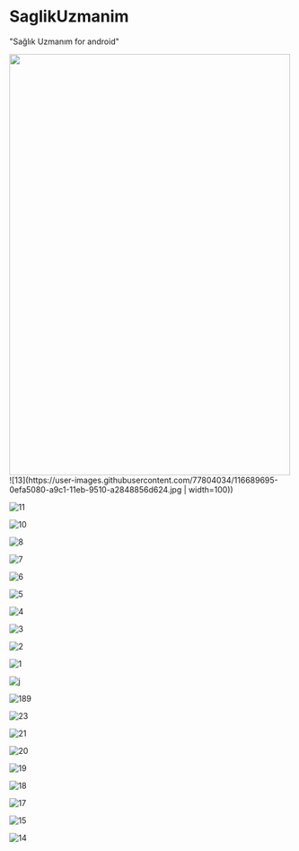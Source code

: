 # SaglikUzmanim
"Sağlık Uzmanım for android"


<img src="https://user-images.githubusercontent.com/77804034/116689695-0efa5080-a9c1-11eb-9510-a2848856d624.jpg" width="500" height="750">
![13](https://user-images.githubusercontent.com/77804034/116689695-0efa5080-a9c1-11eb-9510-a2848856d624.jpg | width=100))

![11](https://user-images.githubusercontent.com/77804034/116689697-102b7d80-a9c1-11eb-82de-06fdca03f028.jpg)


![10](https://user-images.githubusercontent.com/77804034/116689699-10c41400-a9c1-11eb-957a-238f8eebfd41.jpg)


![8](https://user-images.githubusercontent.com/77804034/116689701-11f54100-a9c1-11eb-88a5-c8ae8885424c.jpg)


![7](https://user-images.githubusercontent.com/77804034/116689703-128dd780-a9c1-11eb-955c-f8ba84722b53.jpg)


![6](https://user-images.githubusercontent.com/77804034/116689708-13266e00-a9c1-11eb-92a3-0abde4bd1b88.jpg)


![5](https://user-images.githubusercontent.com/77804034/116689711-13bf0480-a9c1-11eb-869d-20d2b76154ef.jpg)


![4](https://user-images.githubusercontent.com/77804034/116689716-14f03180-a9c1-11eb-9656-03d1fb2e115a.jpg)


![3](https://user-images.githubusercontent.com/77804034/116689719-1588c800-a9c1-11eb-9006-370dce558e03.jpg)



![2](https://user-images.githubusercontent.com/77804034/116689724-16b9f500-a9c1-11eb-89ab-ea91dfb0411b.jpg)


![1](https://user-images.githubusercontent.com/77804034/116689726-17528b80-a9c1-11eb-8dc2-8adc478d63a8.jpg)


![j](https://user-images.githubusercontent.com/77804034/116689730-17eb2200-a9c1-11eb-9b13-7bc07f8cf389.jpg)


![189](https://user-images.githubusercontent.com/77804034/116689733-1883b880-a9c1-11eb-978d-62ae4ec4d130.jpg)


![23](https://user-images.githubusercontent.com/77804034/116689743-1ae61280-a9c1-11eb-93a9-9cc71204eb29.jpg)


![21](https://user-images.githubusercontent.com/77804034/116689751-1f123000-a9c1-11eb-963f-08af0bd4b4d8.jpg)


![20](https://user-images.githubusercontent.com/77804034/116689767-233e4d80-a9c1-11eb-8be7-b8a5e9344802.jpg)


![19](https://user-images.githubusercontent.com/77804034/116689771-246f7a80-a9c1-11eb-9522-c69f00b84be1.jpg)


![18](https://user-images.githubusercontent.com/77804034/116689772-26393e00-a9c1-11eb-8697-9c61bae4e800.jpg)


![17](https://user-images.githubusercontent.com/77804034/116689783-289b9800-a9c1-11eb-91e8-decb5b5d82fe.jpg)


![15](https://user-images.githubusercontent.com/77804034/116689786-29342e80-a9c1-11eb-96d1-488635c7703a.jpg)


![14](https://user-images.githubusercontent.com/77804034/116689797-2d604c00-a9c1-11eb-9fc8-7609c0bacceb.jpg)
